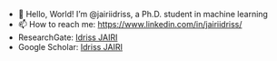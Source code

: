 - 👋 Hello, World! I’m @jairiidriss, a Ph.D. student in machine learning
- 📫 How to reach me: https://www.linkedin.com/in/jairiidriss/
- ResearchGate: <a href = "https://www.researchgate.net/profile/Idriss-Jairi-2"> Idriss JAIRI <a>
- Google Scholar: <a href = "https://scholar.google.com/citations?user=KEb8hGMAAAAJ&hl=fr&authuser=1"> Idriss JAIRI <a>

